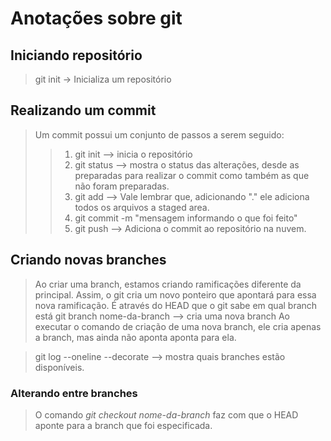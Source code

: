 # Anotações sobre git

## Iniciando repositório
 > git init -> Inicializa um repositório 

## Realizando um commit
 > Um commit possui um conjunto de passos a serem seguido: 
  >>1.  git init --> inicia o repositório
  >>2. git status --> mostra o status das alterações, desde as preparadas para realizar o commit como também as que não foram preparadas.
  >>3. git add <caminho-do-arquivo> --> Vale lembrar que, adicionando "." ele adiciona todos os arquivos a staged area.
  >>4. git commit -m "mensagem informando o que foi feito"
  >>5. git push --> Adiciona o commit ao repositório na nuvem.

## Criando novas branches
> Ao criar uma branch, estamos criando ramificações diferente da principal. Assim, o git cria um novo ponteiro que apontará para essa nova ramificação.
> É através do HEAD que o git sabe em qual branch está
> git branch nome-da-branch --> cria uma nova branch
> Ao executar o comando de criação de uma nova branch, ele cria apenas a branch, mas ainda não aponta aponta para ela.

> git log --oneline --decorate --> mostra quais branches estão disponíveis. 

### Alterando entre branches
> O comando *git checkout nome-da-branch* faz com que o HEAD aponte para a branch que foi especificada.
